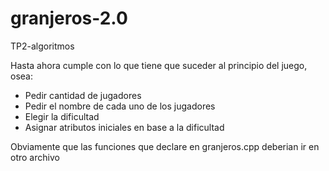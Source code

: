 # granjeros-2.0
TP2-algoritmos

Hasta ahora cumple con lo que tiene que suceder al principio del juego, osea:
  
  - Pedir cantidad de jugadores
  - Pedir el nombre de cada uno de los jugadores
  - Elegir la dificultad
  - Asignar atributos iniciales en base a la dificultad
  
Obviamente que las funciones que declare en granjeros.cpp deberian ir en otro archivo  
